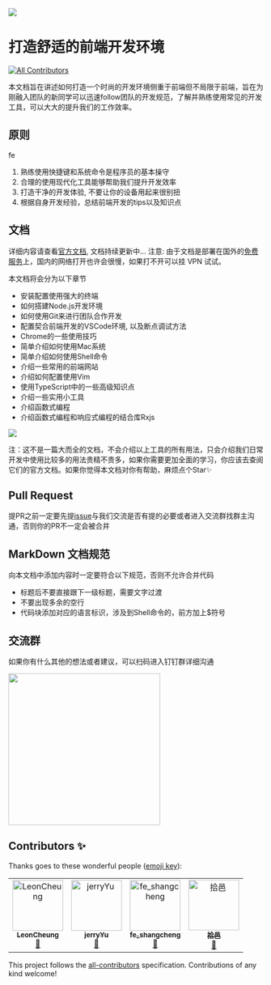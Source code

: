 ![](https://gw.alicdn.com/tfs/TB1PqTRXFP7gK0jSZFjXXc5aXXa-900-383.jpg)

# 打造舒适的前端开发环境

[![All Contributors](https://img.shields.io/badge/all_contributors-4-orange.svg?style=flat-square)](#contributors)

本文档旨在讲述如何打造一个时尚的开发环境侧重于前端但不局限于前端，旨在为刚融入团队的新同学可以迅速follow团队的开发规范，了解并熟练使用常见的开发工具，可以大大的提升我们的工作效率。

## 原则

fe

1. 熟练使用快捷键和系统命令是程序员的基本操守
2. 合理的使用现代化工具能够帮助我们提升开发效率
3. 打造干净的开发体验, 不要让你的设备用起来很别扭
4. 根据自身开发经验，总结前端开发的tips以及知识点

## 文档

详细内容请查看[官方文档](http://fe.surge.sh/), 文档持续更新中...
注意: 由于文档是部署在国外的[免费服务](http://surge.sh/)上，国内的网络打开也许会很慢，如果打不开可以挂 VPN 试试。

本文档将会分为以下章节

- 安装配置使用强大的终端
- 如何搭建Node.js开发环境
- 如何使用Git来进行团队合作开发
- 配置契合前端开发的VSCode环境, 以及断点调试方法
- Chrome的一些使用技巧
- 简单介绍如何使用Mac系统
- 简单介绍如何使用Shell命令
- 介绍一些常用的前端网站
- 介绍如何配置使用Vim
- 使用TypeScript中的一些高级知识点
- 介绍一些实用小工具
- 介绍函数式编程
- 介绍函数式编程和响应式编程的结合库Rxjs

![](https://img.alicdn.com/tfs/TB1uCRotuL2gK0jSZPhXXahvXXa-2878-1580.jpg)

注：这不是一篇大而全的文档，不会介绍以上工具的所有用法，只会介绍我们日常开发中使用比较多的用法贵精不贵多，如果你需要更加全面的学习，你应该去查阅它们的官方文档。如果你觉得本文档对你有帮助，麻烦点个Star✨

## Pull Request

提PR之前一定要先提[issue](https://github.com/ykfe/fe-dev-playbook/issues)与我们交流是否有提的必要或者进入交流群找群主沟通，否则你的PR不一定会被合并

## MarkDown 文档规范

向本文档中添加内容时一定要符合以下规范，否则不允许合并代码

- 标题后不要直接跟下一级标题，需要文字过渡
- 不要出现多余的空行
- 代码块添加对应的语言标识，涉及到Shell命令的，前方加上$符号

## 交流群

如果你有什么其他的想法或者建议，可以扫码进入钉钉群详细沟通


<img src="https://res.wx.qq.com/op_res/rrhdxU0o2yUdgTjwgkAgO-CSFV-lArvMYzWzxl2SuvnKkcWECv7SXswEYjk2pPcDcL43r0kz_MIp_fsxPPqQ2Q" width="300">

## Contributors ✨

Thanks goes to these wonderful people ([emoji key](https://allcontributors.org/docs/en/emoji-key)):

<!-- ALL-CONTRIBUTORS-LIST:START - Do not remove or modify this section -->
<!-- prettier-ignore -->
<table>
  <tr>
    <td align="center"><a href="https://github.com/zhangyuang"><img src="https://avatars3.githubusercontent.com/u/17424434?v=4" width="100px;" alt="LeonCheung"/><br /><sub><b>LeonCheung</b></sub></a><br /><a href="https://github.com/ykfe/fe-dev-playbook/commits?author=zhangyuang" title="Documentation">📖</a></td>
    <td align="center"><a href="https://github.com/jerryYuX"><img src="https://avatars2.githubusercontent.com/u/33367577?v=4" width="100px;" alt="jerryYu"/><br /><sub><b>jerryYu</b></sub></a><br /><a href="https://github.com/ykfe/fe-dev-playbook/commits?author=jerryYuX" title="Documentation">📖</a></td>
    <td align="center"><a href="https://github.com/fengyy51"><img src="https://avatars2.githubusercontent.com/u/23158071?v=4" width="100px;" alt="fe_shangcheng"/><br /><sub><b>fe_shangcheng</b></sub></a><br /><a href="https://github.com/ykfe/fe-dev-playbook/commits?author=fengyy51" title="Documentation">📖</a></td>
    <td align="center"><a href="https://suanmei.github.io"><img src="https://avatars0.githubusercontent.com/u/19517557?v=4" width="100px;" alt="拾邑"/><br /><sub><b>拾邑</b></sub></a><br /><a href="https://github.com/ykfe/fe-dev-playbook/commits?author=suanmei" title="Documentation">📖</a></td>
  </tr>
</table>

<!-- ALL-CONTRIBUTORS-LIST:END -->

This project follows the [all-contributors](https://github.com/all-contributors/all-contributors) specification. Contributions of any kind welcome!
